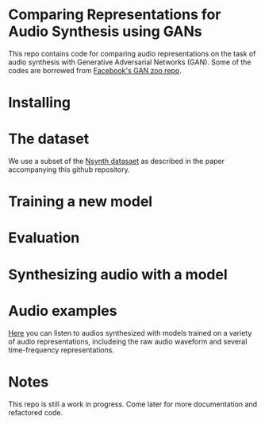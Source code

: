# Comparing Representations for Audio Synthesis using GANs
This repo contains code for comparing audio representations on the task of audio synthesis with Generative Adversarial Networks (GAN). Some of the codes are borrowed from [Facebook's GAN zoo repo](https://github.com/facebookresearch/pytorch_GAN_zoo).
# Installing
# The dataset
We use a subset of the [Nsynth datasaet](https://magenta.tensorflow.org/datasets/nsynth) as described in the paper accompanying this github repository.
# Training a new model
# Evaluation
# Synthesizing audio with a model
# Audio examples
[Here](https://sites.google.com/view/audio-synthesis-with-gans/p%C3%A1gina-principal) you can listen to audios synthesized with models trained on a variety of audio representations, includeing the raw audio waveform and several time-frequency representations.
# Notes
This repo is still a work in progress. Come later for more documentation and refactored code.
